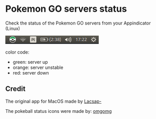 # Pokemon GO servers status

Check the status of the Pokemon GO servers from your Appindicator (Linux)

![Demo](demo.png)

color code:

- green: server up
- orange: server unstable
- red: server down

## Credit

The original app for MacOS made by [Lacsap-](https://github.com/Lacsap-/pokemon-go-status)

The pokeball status icons were made by: [omgomg](https://github.com/omgmog)
